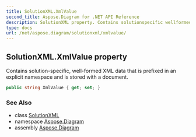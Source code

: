 ```yaml
---
title: SolutionXML.XmlValue
second_title: Aspose.Diagram for .NET API Reference
description: SolutionXML property. Contains solutionspecific wellformed XML data that is prefixed in an explicit namespace and is stored with a document
type: docs
url: /net/aspose.diagram/solutionxml/xmlvalue/
---
```

## SolutionXML.XmlValue property

Contains solution-specific, well-formed XML data that is prefixed in an explicit namespace and is stored with a document.

```csharp
public string XmlValue { get; set; }
```

### See Also

* class [SolutionXML](../)
* namespace [Aspose.Diagram](../../solutionxml/)
* assembly [Aspose.Diagram](../../../)


